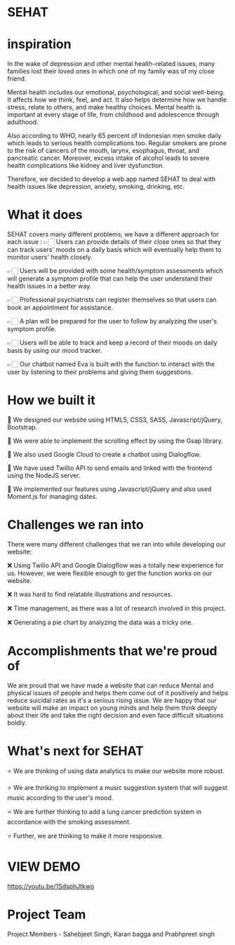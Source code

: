 # SEHAT

# inspiration

In the wake of depression and other mental health-related issues, many families lost their loved ones in which one of my family was of my close friend.

Mental health includes our emotional, psychological, and social well-being. It affects how we think, feel, and act. It also helps determine how we handle stress, relate to others, and make healthy choices. Mental health is important at every stage of life, from childhood and adolescence through adulthood.

Also according to WHO, nearly 65 percent of Indonesian men smoke daily which leads to serious health complications too. Regular smokers are prone to the risk of cancers of the mouth, larynx, esophagus, throat, and pancreatic cancer. Moreover, excess intake of alcohol leads to severe health complications like kidney and liver dysfunction.

Therefore, we decided to develop a web app named SEHAT to deal with health issues like depression, anxiety, smoking, drinking, etc.

# What it does

SEHAT covers many different problems, we have a different approach for each issue : 👉🏻 Users can provide details of their close ones so that they can track users' moods on a daily basis which will eventually help them to monitor users' health closely.

👉🏻 Users will be provided with some health/symptom assessments which will generate a symptom profile that can help the user understand their health issues in a better way.

👉🏻 Professional psychiatrists can register themselves so that users can book an appointment for assistance.

👉🏻 A plan will be prepared for the user to follow by analyzing the user's symptom profile.

👉🏻 Users will be able to track and keep a record of their moods on daily basis by using our mood tracker.

👉🏻 Our chatbot named Eva is built with the function to interact with the user by listening to their problems and giving them suggestions.

# How we built it

🚀 We designed our website using HTML5, CSS3, SASS, Javascript/jQuery, Bootstrap.

🚀 We were able to implement the scrolling effect by using the Gsap library.

🚀 We also used Google Cloud to create a chatbot using Dialogflow.

🚀 We have used Twillio API to send emails and linked with the frontend using the NodeJS server.

🚀 We implemented our features using Javascript/jQuery and also used Moment.js for managing dates.

# Challenges we ran into
There were many different challenges that we ran into while developing our website:

❌ Using Twilio API and Google Dialogflow was a totally new experience for us. However, we were flexible enough to get the function works on our website.

❌ It was hard to find relatable illustrations and resources.

❌ Time management, as there was a lot of research involved in this project.

❌ Generating a pie chart by analyzing the data was a tricky one.

# Accomplishments that we're proud of
We are proud that we have made a website that can reduce Mental and physical issues of people and helps them come out of it positively and helps reduce suicidal rates as it's a serious rising issue. We are happy that our website will make an impact on young minds and help them think deeply about their life and take the right decision and even face difficult situations boldly.

# What's next for SEHAT
⭐️ We are thinking of using data analytics to make our website more robust.

⭐️ We are thinking to implement a music suggestion system that will suggest music according to the user's mood.

⭐️ We are further thinking to add a lung cancer prediction system in accordance with the smoking assessment.

⭐️ Further, we are thinking to make it more responsive.

# VIEW DEMO
https://youtu.be/1SdsphJtkwo

# Project Team
Project Members - Sahebjeet Singh, Karan bagga and Prabhpreet singh
